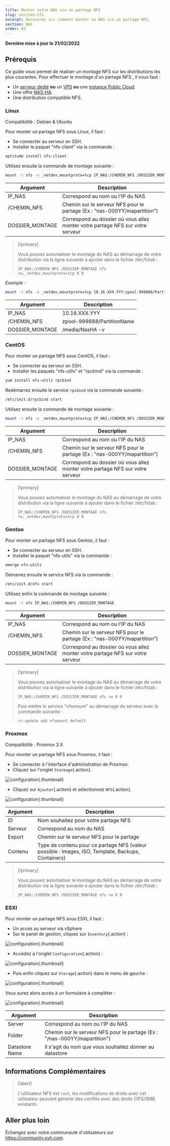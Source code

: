 ```yaml
---
title: Monter votre NAS via un partage NFS
slug: nas/nas-nfs
excerpt: Decouvrez ici comment monter un NAS via un partage NFS.
section: NAS
order: 03
---
```


**Dernière mise à jour le 21/02/2022**

## Prérequis

Ce guide vous permet de réaliser un montage NFS sur les distributions les plus courantes. Pour effectuer le montage d'un partage NFS , il vous faut :

- Un [serveur dédié](https://www.ovhcloud.com/fr-ca/bare-metal/) **ou** un [VPS](https://www.ovhcloud.com/fr-ca/vps/) **ou** une [instance Public Cloud](https://www.ovhcloud.com/fr-ca/public-cloud/).
- Une offre [NAS-HA](https://www.ovh.com/ca/fr/nas/).
- Une distribution compatible NFS.


### Linux

Compatibilité : Debian & Ubuntu

Pour monter un partage NFS sous Linux, il faut :

- Se connecter au serveur en SSH.
- Installer le paquet "nfs-client" via la commande :


```sh
aptitude install nfs-client
```

Utilisez ensuite la commande de montage suivante :


```sh
mount -t nfs -o _netdev,mountproto=tcp IP_NAS:/CHEMIN_NFS /DOSSIER_MONTAGE
```

|Argument|Description|
|---|---|
|IP_NAS|Correspond au nom ou l'IP du NAS|
|/CHEMIN_NFS|Chemin sur le serveur NFS pour le partage (Ex : "nas-000YY/mapartition")|
|DOSSIER_MONTAGE|Correspond au dossier où vous allez monter votre partage NFS sur votre serveur|


> [!primary]
>
> Vous pouvez automatiser le montage du NAS au démarrage de votre distribution via la ligne suivante à ajouter dans le fichier /etc/fstab :
>
> ```
> IP_NAS:/CHEMIN_NFS /DOSSIER_MONTAGE nfs rw,_netdev,mountproto=tcp 0 0
> ```
>

*Exemple :*

```sh
mount -t nfs -o _netdev,mountproto=tcp 10.16.XXX.YYY:zpool-999888/PartitionName /media/NasHA -v
```

|Argument|Description|
|---|---|
|IP_NAS|10.16.XXX.YYY|
|/CHEMIN_NFS|zpool-999888/PartitionName|
|DOSSIER_MONTAGE|/media/NasHA -v|

### CentOS

Pour monter un partage NFS sous CentOS, il faut :

- Se connecter au serveur en SSH.
- Installer les paquets "nfs-utils" et "rpcbind" via la commande :


```sh
yum install nfs-utils rpcbind
```

Redémarrez ensuite le service `rpcbind` via la commande suivante :


```sh
/etc/init.d/rpcbind start
```

Utilisez ensuite la commande de montage suivante :

```sh
mount -t nfs -o _netdev,mountproto=tcp IP_NAS:/CHEMIN_NFS /DOSSIER_MONTAGE
```

|Argument|Description|
|---|---|
|IP_NAS|Correspond au nom ou l'IP du NAS|
|/CHEMIN_NFS|Chemin sur le serveur NFS pour le partage  (Ex : "nas-000YY/mapartition")|
|DOSSIER_MONTAGE|Correspond au dossier où vous allez monter votre partage NFS sur votre serveur|


> [!primary]
>
> Vous pouvez automatiser le montage du NAS au démarrage de votre distribution via la ligne suivante à ajouter dans le fichier /etc/fstab :
>
> ```
> IP_NAS:/CHEMIN_NFS /DOSSIER_MONTAGE nfs rw,_netdev,mountproto=tcp 0 0
> ```
>

### Gentoo

Pour monter un partage NFS sous Gentoo, il faut :

- Se connecter au serveur en SSH.
- Installer le paquet "nfs-utils" via la commande :


```sh
emerge nfs-utils
```

Démarrez ensuite le service NFS via la commande :

```sh
/etc/init.d/nfs start
```

Utilisez enfin la commande de montage suivante :


```sh
mount -t nfs IP_NAS:/CHEMIN_NFS /DOSSIER_MONTAGE
```

|Argument|Description|
|---|---|
|IP_NAS|Correspond au nom ou l'IP du NAS|
|/CHEMIN_NFS|Chemin sur le serveur NFS pour le partage  (Ex : "nas-000YY/mapartition")|
|DOSSIER_MONTAGE|Correspond au dossier où vous allez monter votre partage NFS sur votre serveur|


> [!primary]
>
> Vous pouvez automatiser le montage du NAS au démarrage de votre distribution via la ligne suivante à ajouter dans le fichier /etc/fstab :
>
> ```
> IP_NAS:/CHEMIN_NFS /DOSSIER_MONTAGE nfs rw 0 0
> ```
>
> Puis mettre le service "nfsmount" au démarrage du serveur avec la commande suivante :
>
> ```
> rc-update add nfsmount default
> ```
>

### Proxmox

Compatibilité : Proxmox 3.X

Pour monter un partage NFS sous Proxmox, il faut :

- Se connecter à l'interface d'administration de Proxmox.
- Cliquez sur l'onglet `Stockage`{.action}.


![configuration](images/img_4647.jpg){.thumbnail}

- Cliquez sur `Ajouter`{.action} et sélectionnez `NFS`{.action}.


![configuration](images/img_4648.jpg){.thumbnail}


|Argument|Description|
|---|---|
|ID|Nom souhaitez pour votre partage NFS|
|Serveur|Correspond au nom du NAS|
|Export|Chemin sur le serveur NFS pour le partage|
|Contenu|Type de contenu pour ce partage NFS (valeur possible : Images, ISO, Template, Backups, Containers)|


> [!primary]
>
> Vous pouvez automatiser le montage du NAS au démarrage de votre distribution via la ligne suivante à ajouter dans le fichier /etc/fstab :
>
> ```
> IP_NAS:/CHEMIN_NFS /DOSSIER_MONTAGE nfs rw 0 0
> ```
>

### ESXI

Pour monter un partage NFS sous ESXI, il faut :

- Un accès au serveur via vSphere
- Sur le panel de gestion, cliquez sur `Inventory`{.action} :


![configuration](images/esxi_1.jpg){.thumbnail}

- Accédez à l'onglet `Configuration`{.action} :


![configuration](images/esxi_2.jpg){.thumbnail}

- Puis enfin cliquez sur `Storage`{.action} dans le menu de gauche :


![configuration](images/esxi_3.jpg){.thumbnail}

Vous aurez alors accès à un formulaire à complêter :


![configuration](images/esxi_4.jpg){.thumbnail}

|Argument|Description|
|---|---|
|Server|Correspond au nom ou l'IP du NAS|
|Folder|Chemin sur le serveur NFS pour le partage  (Ex : "/nas-000YY/mapartition")|
|Datastore Name|Il s'agit du nom que vous souhaitez donner au datastore|


## Informations Complémentaires


> [!alert]
>
> L'utilisateur NFS est `root`, les modifications de droits avec cet utilisateur peuvent générer des conflits avec des droits CIFS/SMB existants.
>

## Aller plus loin

Échangez avec notre communauté d'utilisateurs sur <https://community.ovh.com>.
